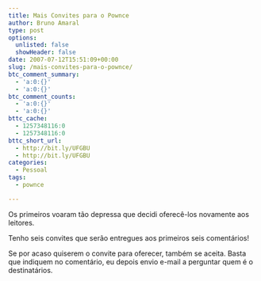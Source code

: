 ```yaml
---
title: Mais Convites para o Pownce
author: Bruno Amaral
type: post
options:
  unlisted: false
  showHeader: false
date: 2007-07-12T15:51:09+00:00
slug: /mais-convites-para-o-pownce/
btc_comment_summary:
  - 'a:0:{}'
  - 'a:0:{}'
btc_comment_counts:
  - 'a:0:{}'
  - 'a:0:{}'
bttc_cache:
  - 1257348116:0
  - 1257348116:0
bttc_short_url:
  - http://bit.ly/UFGBU
  - http://bit.ly/UFGBU
categories:
  - Pessoal
tags:
  - pownce

---
```

Os primeiros voaram tão depressa que decidi oferecê-los novamente aos leitores.

Tenho seis convites que serão entregues aos primeiros seis comentários!

Se por acaso quiserem o convite para oferecer, também se aceita. Basta que indiquem no comentário, eu depois envio e-mail a perguntar quem é o destinatários.